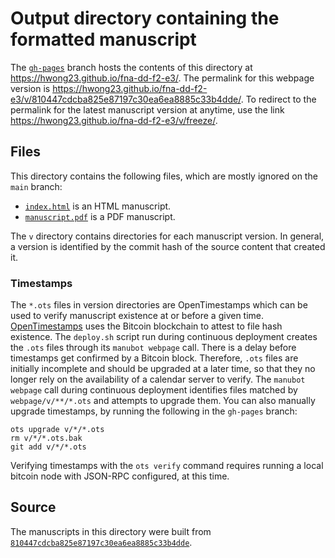 # Output directory containing the formatted manuscript

The [`gh-pages`](https://github.com/hwong23/fna-dd-f2-e3/tree/gh-pages) branch hosts the contents of this directory at <https://hwong23.github.io/fna-dd-f2-e3/>.
The permalink for this webpage version is <https://hwong23.github.io/fna-dd-f2-e3/v/810447cdcba825e87197c30ea6ea8885c33b4dde/>.
To redirect to the permalink for the latest manuscript version at anytime, use the link <https://hwong23.github.io/fna-dd-f2-e3/v/freeze/>.

## Files

This directory contains the following files, which are mostly ignored on the `main` branch:

+ [`index.html`](index.html) is an HTML manuscript.
+ [`manuscript.pdf`](manuscript.pdf) is a PDF manuscript.

The `v` directory contains directories for each manuscript version.
In general, a version is identified by the commit hash of the source content that created it.

### Timestamps

The `*.ots` files in version directories are OpenTimestamps which can be used to verify manuscript existence at or before a given time.
[OpenTimestamps](https://opentimestamps.org/) uses the Bitcoin blockchain to attest to file hash existence.
The `deploy.sh` script run during continuous deployment creates the `.ots` files through its `manubot webpage` call.
There is a delay before timestamps get confirmed by a Bitcoin block.
Therefore, `.ots` files are initially incomplete and should be upgraded at a later time, so that they no longer rely on the availability of a calendar server to verify.
The `manubot webpage` call during continuous deployment identifies files matched by `webpage/v/**/*.ots` and attempts to upgrade them.
You can also manually upgrade timestamps, by running the following in the `gh-pages` branch:

```shell
ots upgrade v/*/*.ots
rm v/*/*.ots.bak
git add v/*/*.ots
```

Verifying timestamps with the `ots verify` command requires running a local bitcoin node with JSON-RPC configured, at this time.

## Source

The manuscripts in this directory were built from
[`810447cdcba825e87197c30ea6ea8885c33b4dde`](https://github.com/hwong23/fna-dd-f2-e3/commit/810447cdcba825e87197c30ea6ea8885c33b4dde).
